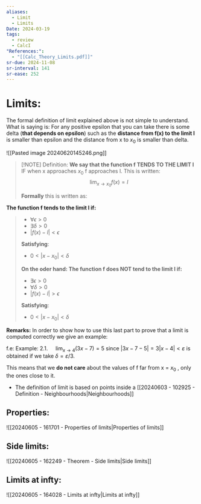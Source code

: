 ```yaml
---
aliases:
  - Limit
  - Limits
Date: 2024-03-19
tags:
  - review
  - CalcI
"References:":
  - "[[Calc_Theory_Limits.pdf]]"
sr-due: 2024-11-08
sr-interval: 141
sr-ease: 252
---
```

# Limits: 

The formal definition of limit explained above is not simple to understand. 
What is saying is:
For any positive epsilon that you can take there is some delta (**that depends on epsilon**) such as the **distance from f(x) to the limit l** is smaller than epsilon and the distance from x to $x_0$ is smaller than delta.

![[Pasted image 20240620145246.png]]

> [!NOTE] Definition:
> **We say that the function f TENDS TO THE LIMIT l** IF when x approaches $x_0$ f approaches l. 
This is written: 
>$$
\lim_{x\rightarrow x_0}f(x) = l
>$$
>
>**Formally** this is written as:
>
**The function f tends to the limit l if:**
>+ $\forall \epsilon > 0$ 
>+ $\exists \delta> 0$
>+ $|f(x) - l| < \epsilon$
>
>
>**Satisfying**: 
>  + $0< |x-x_0| < \delta$
>  
>  
>  
> **On the oder hand: The function f does NOT tend to the limit l if:**
> 
>+ $\exists \epsilon > 0$ 
>+ $\forall \delta> 0$
>+ $|f(x) - l| > \epsilon$
>  
>**Satisfying**: 
>  + $0< |x-x_0| < \delta$
> 

**Remarks:**
 In order to show how to use this last part to prove that a limit is computed correctly we give an example: 
 
 f.e: 
	Example: 2.1. $\quad \lim _{x \rightarrow 4}(3 x-7)=5$ since $|3 x-7-5|=3|x-4|<\varepsilon$ is obtained if we take $\delta=\varepsilon / 3$.

This means that we **do not care** about the values of f far from x = $x_0$ , only the ones close to it. 

+ The definition of limit is based on points inside a [[20240603 - 102925 - Definition - Neighbourhoods|Neighbourhoods]]

## Properties: 

![[20240605 - 161701 - Properties of limits|Properties of limits]]

## Side limits: 
![[20240605 - 162249 - Theorem - Side limits|Side limits]]
## Limits at infty:

![[20240605 - 164028 - Limits at infty|Limits at infty]]



